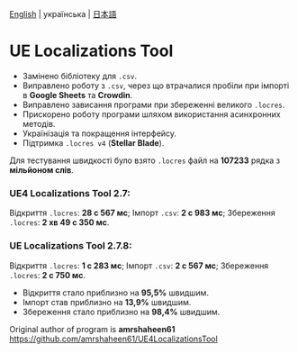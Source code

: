 [English](README.md) | українська | [日本語](README-ja.md)

# UE Localizations Tool

- Замінено бібліотеку для `.csv`.
- Виправлено роботу з `.csv`, через що втрачалися пробіли при імпорті в **Google Sheets** та **Crowdin**.
- Виправлено зависання програми при збереженні великого `.locres`.
- Прискорено роботу програми шляхом використання асинхронних методів.
- Українізація та покращення інтерфейсу.
- Підтримка `.locres v4` (**Stellar Blade**).

Для тестування швидкості було взято `.locres` файл на **107233** рядка з **мільйоном слів**.
### UE4 Localizations Tool 2.7:
Відкриття `.locres`: **28 с 567 мс**; Імпорт `.csv`: **2 с 983 мс**; Збереження `.locres`: **2 хв 49 с 350 мс**.
### UE Localizations Tool 2.7.8:
Відкриття `.locres`: **1 с 283 мс**; Імпорт `.csv`: **2 с 567 мс**; Збереження `.locres`: **2 с 750 мс**.

- Відкриття стало приблизно на **95,5%** швидшим.
- Імпорт став приблизно на **13,9%** швидшим.
- Збереження стало приблизно на **98,4%** швидшим.


Original author of program is **amrshaheen61**
https://github.com/amrshaheen61/UE4LocalizationsTool
